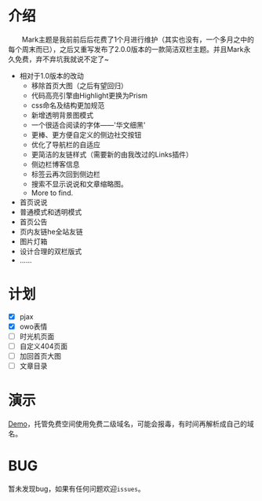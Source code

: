 # 介绍
  Mark主题是我前前后后花费了1个月进行维护（其实也没有，一个多月之中的每个周末而已），之后又重写发布了2.0.0版本的一款简洁双栏主题。并且Mark永久免费，弃不弃坑我就说不定了~
  

- 相对于1.0版本的改动
    - 移除首页大图（之后有望回归）
    - 代码高亮引擎由Highlight更换为Prism
    - css命名及结构更加规范
    - 新增透明背景图模式
    - 一个很适合阅读的字体——'华文细黑'
    - 更棒、更方便自定义的侧边社交按钮
    - 优化了导航栏的自适应
    - 更简洁的友链样式（需要新的由我改过的Links插件）
    - 侧边栏博客信息
    - 标签云再次回到侧边栏
    - 搜索不显示说说和文章缩略图。
    - More to find.
- 首页说说
- 普通模式和透明模式
- 首页公告
- 页内友链he全站友链
- 图片灯箱
- 设计合理的双栏版式
- ......
# 计划
- [x] pjax
- [x] owo表情
- [ ] 时光机页面
- [ ] 自定义404页面
- [ ] 加回首页大图
- [ ] 文章目录

# 演示
[Demo](http://markdemo.ccaeo.com/index.php/archives/3/)，托管免费空间使用免费二级域名，可能会报毒，有时间再解析成自己的域名。

# BUG
暂未发现bug，如果有任何问题欢迎`issues`。
